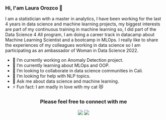 ### Hi, I'am Laura Orozco 👋

I am a statistician with a master in analytics, I have been working for the last 4 years in data science and machine learning projects, my biggest interests are part of my continuous training in machine learning so,  I did part of the Data Science 4 All program, I am doing a career track in datacamp about Machine Learning Scientist and a bootcamp in MLOps. I really like to share the experiences of my colleagues working in data science so I am participating as an ambassador of Woman in Data Science 2022. 

- 🔭 I’m currently working on Anomaly Detection project.
- 🌱 I’m currently learning about MLOps and OOP.
- 👯 I’m looking to collaborate in data science communities in Cali.
- 🤔 I’m looking for help with NLP topics.
- 💬 Ask me about data science and machine learning.
- ⚡ Fun fact: I am madly in love with my cat 😻

<!--[![Twitter Badge](https://img.shields.io/badge/Twitter-Profile-informational?style=flat&logo=twitter&logoColor=white&color=1CA2F1)](https://twitter.com/LauraOrozcoC)
[![LinkedIn Badge](https://img.shields.io/badge/LinkedIn-Profile-informational?style=flat&logo=linkedin&logoColor=white&color=0D76A8)](https://www.linkedin.com/in/laura-orozco-32304bbb/)-->

<!--[![Laura's GitHub stats](https://github-readme-stats.vercel.app/api?username=LauraOrozco)](https://github.com/LauraOrozco/github-readme-stats)-->
<!--![Laura's GitHub stats](https://github-readme-stats.vercel.app/api?username=LauraOrozco&show_icons=true&theme=radical)


[![Top Langs](https://github-readme-stats.vercel.app/api/top-langs/?username=LauraOrozco&langs_count=8&theme=radical)](https://github.com/LauraOrozco/github-readme-stats)-->


<h3 align="center">Please feel free to connect with me</h3>
<p align="center">
  <a href= "https://www.linkedin.com/in/laura-orozco-32304bbb/"><img src="https://img.icons8.com/dusk/48/000000/linkedin.png"/></a>
  <a href= "https://twitter.com/LauraOrozcoC"><img src="https://img.icons8.com/dusk/48/000000/twitter.png"/></a>
</p>

<!--
**LauraOrozco/LauraOrozco** is a ✨ _special_ ✨ repository because its `README.md` (this file) appears on your GitHub profile.

Here are some ideas to get you started:

- 🔭 I’m currently working on ...
- 🌱 I’m currently learning ...
- 👯 I’m looking to collaborate on ...
- 🤔 I’m looking for help with ...
- 💬 Ask me about ...
- 📫 How to reach me: ...
- 😄 Pronouns: ...
- ⚡ Fun fact: ...
-->
